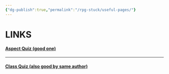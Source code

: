 ```yaml
---
{"dg-publish":true,"permalink":"/rpg-stuck/useful-pages/"}
---
```


# LINKS

#### [Aspect Quiz (good one)](https://uquiz.com/quiz/3dH2kX/communistvriskas-aspect-quiz-1-1)
---
#### [Class Quiz (also good by same author)](https://uquiz.com/quiz/qlGGNy/communistvriskas-class-quiz)

